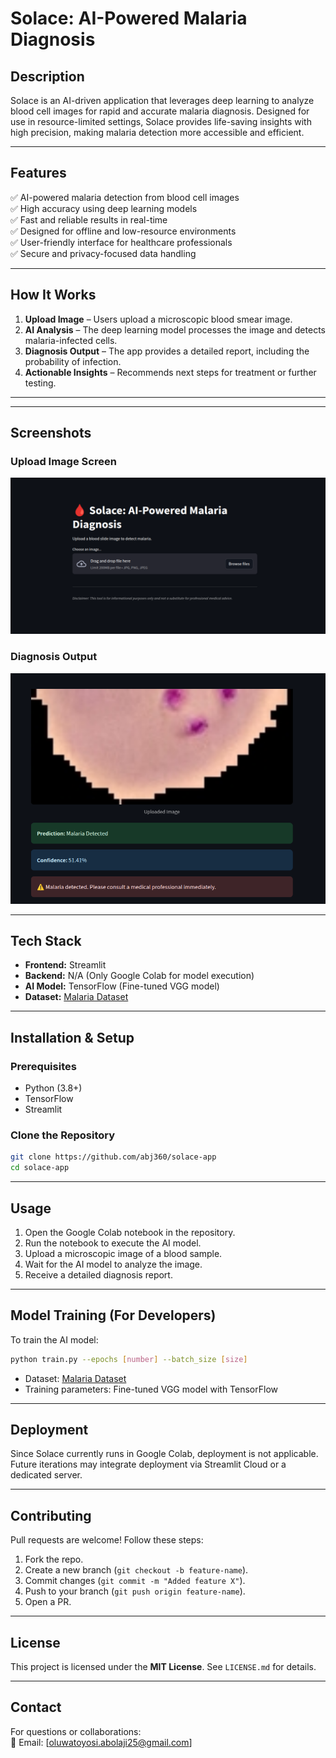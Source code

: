 # Solace: AI-Powered Malaria Diagnosis

## Description
Solace is an AI-driven application that leverages deep learning to analyze blood cell images for rapid and accurate malaria diagnosis. Designed for use in resource-limited settings, Solace provides life-saving insights with high precision, making malaria detection more accessible and efficient.

---

## Features
✅ AI-powered malaria detection from blood cell images  
✅ High accuracy using deep learning models  
✅ Fast and reliable results in real-time  
✅ Designed for offline and low-resource environments  
✅ User-friendly interface for healthcare professionals  
✅ Secure and privacy-focused data handling  

---

## How It Works
1. **Upload Image** – Users upload a microscopic blood smear image.  
2. **AI Analysis** – The deep learning model processes the image and detects malaria-infected cells.  
3. **Diagnosis Output** – The app provides a detailed report, including the probability of infection.  
4. **Actionable Insights** – Recommends next steps for treatment or further testing.  

---
---
## Screenshots
### Upload Image Screen
![Upload Screen](assets/upload_screen.png)

### Diagnosis Output
![Diagnosis Output](assets/diagnosis_output.png)

---
## Tech Stack
- **Frontend:** Streamlit  
- **Backend:** N/A (Only Google Colab for model execution)  
- **AI Model:** TensorFlow (Fine-tuned VGG model)  
- **Dataset:** [Malaria Dataset](https://storage.googleapis.com/inspirit-ai-data-bucket-1/Data/Deep%20Dives/malaria_images.zip)  

---

## Installation & Setup
### Prerequisites
- Python (3.8+)
- TensorFlow
- Streamlit

### Clone the Repository
```bash
git clone https://github.com/abj360/solace-app
cd solace-app
```

---

## Usage
1. Open the Google Colab notebook in the repository.
2. Run the notebook to execute the AI model.
3. Upload a microscopic image of a blood sample.
4. Wait for the AI model to analyze the image.
5. Receive a detailed diagnosis report.  

---

## Model Training (For Developers)
To train the AI model:
```bash
python train.py --epochs [number] --batch_size [size]
```
- Dataset: [Malaria Dataset](https://storage.googleapis.com/inspirit-ai-data-bucket-1/Data/Deep%20Dives/malaria_images.zip)  
- Training parameters: Fine-tuned VGG model with TensorFlow  

---

## Deployment
Since Solace currently runs in Google Colab, deployment is not applicable. Future iterations may integrate deployment via Streamlit Cloud or a dedicated server.

---

## Contributing
Pull requests are welcome! Follow these steps:
1. Fork the repo.
2. Create a new branch (`git checkout -b feature-name`).
3. Commit changes (`git commit -m "Added feature X"`).
4. Push to your branch (`git push origin feature-name`).
5. Open a PR.

---

## License
This project is licensed under the **MIT License**. See `LICENSE.md` for details.

---

## Contact
For questions or collaborations:  
📧 Email: [oluwatoyosi.abolaji25@gmail.com]  
